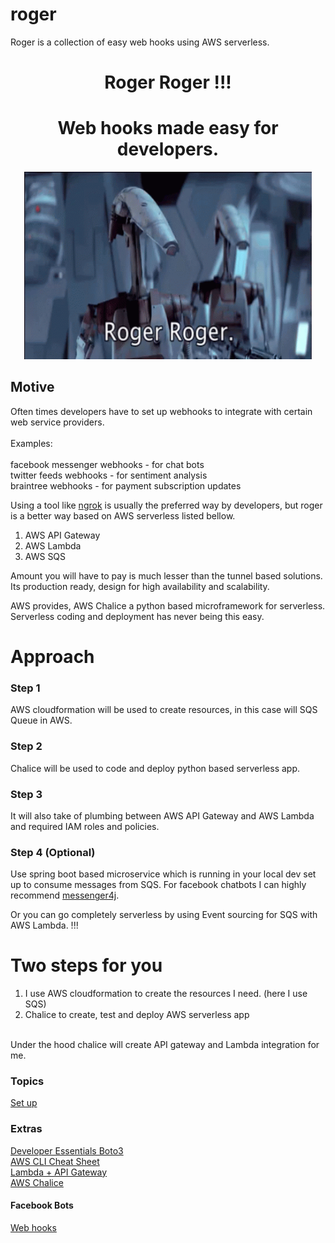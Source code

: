 # roger

Roger is a collection of easy web hooks using AWS serverless.


<h1 align="center">Roger Roger !!!</h1>
<h1 align="center">Web hooks made easy for developers.</h1>

<p align="center">
    <img width="460" height="300" src="https://github.com/isurudevj/roger/raw/main/github-docs/roger-roger.gif">
</p>


<h2>Motive</h2>

<p>
Often times developers have to set up webhooks to integrate with certain web service providers.
<br><br>Examples:<br><br>
facebook messenger webhooks - for chat bots<br>
twitter feeds webhooks - for sentiment analysis<br> 
braintree webhooks - for payment subscription updates<br>
</p>

Using a tool like [ngrok](https://ngrok.com) is usually the preferred way by developers,
but roger is a better way based on AWS serverless listed bellow.

1. AWS API Gateway
2. AWS Lambda
3. AWS SQS

Amount you will have to pay is much lesser than the tunnel based solutions.
Its production ready, design for high availability and scalability.

AWS provides, AWS Chalice a python based microframework for serverless.
Serverless coding and deployment has never being this easy.

# Approach

### Step 1
AWS cloudformation will be used to create resources, in this case will SQS Queue in AWS.<br>

### Step 2
Chalice will be used to code and deploy python based serverless app. <br>

### Step 3
It will also take of plumbing between AWS API Gateway and AWS Lambda and required IAM roles and policies. <br>

### Step 4 (Optional)
Use spring boot based microservice which is running in your local dev set up to consume messages from SQS.
For facebook chatbots I can highly recommend [messenger4j](https://github.com/messenger4j/messenger4j). <br>

Or you can go completely serverless by using Event sourcing for SQS with AWS Lambda. !!!


# Two steps for you

1. I use AWS cloudformation to create the resources I need. (here I use SQS)
2. Chalice to create, test and deploy AWS serverless app
<br>
   Under the hood chalice will create API gateway and Lambda integration for me.

### Topics

[Set up](chalice.md)

### Extras

[Developer Essentials Boto3](DEVELOPER.md)<br>
[AWS CLI Cheat Sheet](aws-cli-cheat-sheet.md)<br>
[Lambda + API Gateway](https://docs.aws.amazon.com/code-samples/latest/catalog/python-lambda-boto_client_examples-api_gateway_rest.py.html) <br>
[AWS Chalice](chalice-resources.md) <br>


#### Facebook Bots
[Web hooks](https://developers.facebook.com/docs/messenger-platform/webhook#setup)

